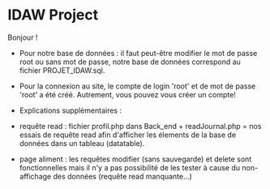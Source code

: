 # IDAW Project
Bonjour !

- Pour notre base de données : il faut peut-être modifier le mot de passe root ou sans mot de passe, notre base de données correspond au fichier PROJET_IDAW.sql.

- Pour la connexion au site, le compte de login 'root' et de mot de passe 'root' a été créé. Autrement, vous pouvez vous créer un compte!

- Explications supplémentaires :

- requête read :
fichier profil.php dans Back_end + readJournal.php = nos essais de requête read afin d'afficher les élements de la base de données dans un tableau (datatable).

- page aliment : 
les requêtes modifier (sans sauvegarde) et delete sont fonctionnelles mais il n'y a pas possibilité de les tester à cause du non-affichage des données (requête read manquante...)